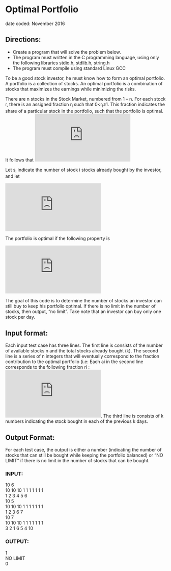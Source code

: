 # Optimal Portfolio
date coded: November 2016

## Directions:

- Create a program that will solve the problem below.
- The program must written in the C programming language, using only the following libraries stdio.h, stdlib.h, string.h
- The program must compile using standard Linux GCC

To be a good stock investor, he must know how to form an optimal portfolio. A
portfolio is a collection of stocks. An optimal portfolio is a combination of stocks that
maximizes the earnings while minimizing the risks.

There are n stocks in the Stock Market, numbered from 1 – n. For each stock r, there
is an assigned fraction r<sub>i</sub> such that 0<r<sub>i</sub>≤1. This fraction indicates the share of a
particular stock in the portfolio, such that the portfolio is optimal. It follows that
![formula1](http://www.sciweavers.org/tex2img.php?eq=%20%5Csum_%7Bi%3D1%7D%5En%20%20r_%7Bi%7D%20%3D%201%20&bc=White&fc=Black&im=jpg&fs=12&ff=arev&edit=0)

Let s<sub>i</sub> indicate the number of stock i stocks already bought by the
investor, and let 

![equation2](http://www.sciweavers.org/tex2img.php?eq=%20m%20%3D%20%5Csum_%7Bi%3D1%7D%5En%20%20s_%7Bi%7D%20&bc=White&fc=Black&im=jpg&fs=12&ff=arev&edit=0)

The portfolio is optimal if the following property is

![equation3](http://www.sciweavers.org/tex2img.php?eq=%5Clfloor%20m%20r_%7Bi%7D%20%5Crfloor%20%3D%20s_%7Bi%7D%3D%20%5Clceil%20m%20r_%7Bi%7D%20%5Crceil%20&bc=White&fc=Black&im=jpg&fs=12&ff=arev&edit=0)

The goal of this code is to determine the number of stocks an investor can still buy to
keep his portfolio optimal. If there is no limit in the number of stocks, then output,
“no limit”. Take note that an investor can buy only one stock per day.

## Input format:
Each input test case has three lines. The first line is consists of the number of
available stocks n and the total stocks already bought (k). The second line is a series
of n integers that will eventually correspond to the fraction contribution to the optimal
portfolio (i.e: Each ai in the second line corresponds to the following fraction ri :
![equation4](http://www.sciweavers.org/tex2img.php?eq=r_%7Bi%7D%20%3D%20%5Cfrac%7Ba_%7Bi%7D%7D%7B%5Csum_%7Bi%3D1%7D%5Em%20a_%7Bi%7D%7D&bc=White&fc=Black&im=jpg&fs=12&ff=arev&edit=0). The third line is consists of k numbers indicating the stock bought in
each of the previous k days.

## Output Format:
For each test case, the output is either a number (indicating the number of stocks
that can still be bought while keeping the portfolio balanced) or “NO LIMIT” if there is
no limit in the number of stocks that can be bought. 

### INPUT:
10 6  
10 10 10 1 1 1 1 1 1 1  
1 2 3 4 5 6  
10 5  
10 10 10 1 1 1 1 1 1 1  
1 2 3 6 7  
10 7  
10 10 10 1 1 1 1 1 1 1  
3 2 1 6 5 4 10  

### OUTPUT:
1  
NO LIMIT  
0  